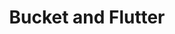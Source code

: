 ---
layout: default
title: "Bucket and Flutter"
parent: "Data-Centric Design"
has_children: false
---